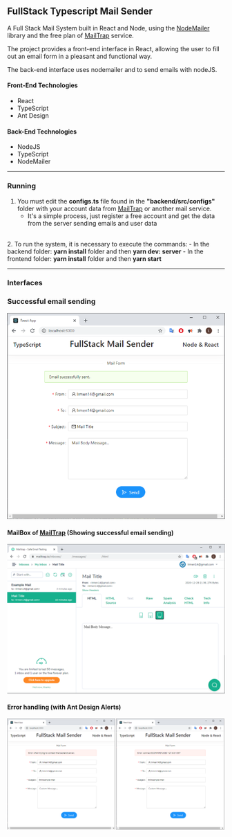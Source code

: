 ## FullStack Typescript Mail Sender
A Full Stack Mail System built in React and Node, using the <a href="https://nodemailer.com/">NodeMailer</a> library and the free plan of <a href="http://mailtrap.io">MailTrap</a> service.

The project provides a front-end interface in React, allowing the user to fill out an email form in a pleasant and functional way.

The back-end interface uses nodemailer and to send emails with nodeJS.

#### Front-End Technologies
  - React
  - TypeScript
  - Ant Design

#### Back-End Technologies

- NodeJS
- TypeScript
- NodeMailer

<hr />

### Running

1. You must edit the <b>configs.ts</b> file found in the <b>"backend/src/configs"</b> folder with your account data from <a href="http://mailtrap.io">MailTrap</a> or another mail service.
    - It's a simple process, just register a free account and get the data from the server sending emails and user data
<br/>
2. To run the system, it is necessary to execute the commands:
    - In the backend folder: <b>yarn install</b> folder and then <b>yarn dev: server</b>
    - In the frontend folder: <b>yarn install</b> folder and then <b>yarn start</b>



<hr />

### Interfaces

### Successful email sending
<img src="readme-images/front-success.png" />

#### MailBox of <a href="http://mailtrap.io">MailTrap</a> (Showing successful email sending)
<img src="readme-images/mail-box.png" />

#### Error handling (with Ant Design Alerts)
<img src="readme-images/front-failed.png" />